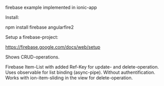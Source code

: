 firebase example implemented in ionic-app

Install:

 npm install firebase angularfire2
 
Setup a firebase-project:

https://firebase.google.com/docs/web/setup


Shows CRUD-operations.

Firebase Item-List with added Ref-Key for update- and delete-operation.
Uses observable for list binding (async-pipe). Without authentification.
Works with ion-item-sliding in the view for delete-operation.

